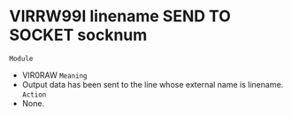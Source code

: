 # VIRRW99I linename SEND TO SOCKET socknum
`Module`
- VIR0RAW
`Meaning`
- Output data has been sent to the line whose external name is linename.
`Action`
- None.
